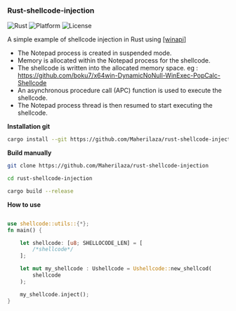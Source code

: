 ### Rust-shellcode-injection

![Rust](https://img.shields.io/badge/made%20with-Rust-red)
![Platform](https://img.shields.io/badge/platform-windows-blueviolet)
![License](https://img.shields.io/github/license/joaoviictorti/RustRedOps)
</br>

A simple example of shellcode injection in Rust using [[winapi]](https://docs.rs/winapi/0.3.9/winapi/)

* The Notepad process is created in suspended mode.
* Memory is allocated within the Notepad process for the shellcode.
* The shellcode is written into the allocated memory space.
eg : https://github.com/boku7/x64win-DynamicNoNull-WinExec-PopCalc-Shellcode
* An asynchronous procedure call (APC) function is used to execute the shellcode.
* The Notepad process thread is then resumed to start executing the shellcode.

**Installation git**
```bash
cargo install --git https://github.com/Maherilaza/rust-shellcode-injection
```

**Build manually**
```bash
git clone https://github.com/Maherilaza/rust-shellcode-injection

cd rust-shellcode-injection

cargo build --release
```

**How to use**
```rust

use shellcode::utils::{*};
fn main() {

    let shellcode: [u8; SHELLOCODE_LEN] = [
        /*shellcode*/
    ];

    let mut my_shellcode : Ushellcode = Ushellcode::new_shellcod(
        shellcode
    );

    my_shellcode.inject();
}

```